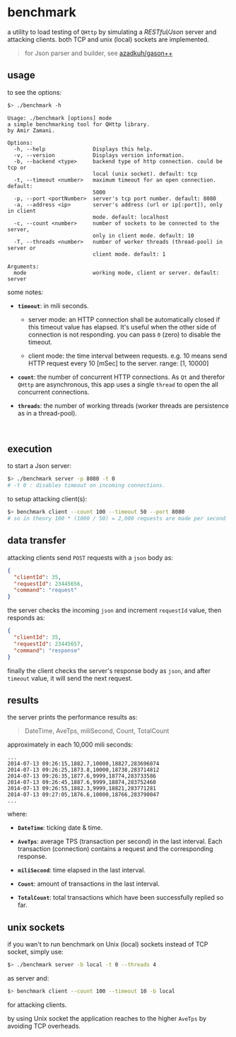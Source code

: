 # benchmark

a utility to load testing of `QHttp` by simulating a *RESTful/Json* server and attacking clients. both TCP and unix (local) sockets are implemented.

> for Json parser and builder, see [azadkuh/gason++](https://github.com/azadkuh/gason--)



## usage
to see the options:
```bash
$> ./benchmark -h
```

```text
Usage: ./benchmark [options] mode
a simple benchmarking tool for QHttp library.
by Amir Zamani.

Options:
  -h, --help               Displays this help.
  -v, --version            Displays version information.
  -b, --backend <type>     backend type of http connection. could be tcp or
                           local (unix socket). default: tcp
  -t, --timeout <number>   maximum timeout for an open connection. default:
                           5000
  -p, --port <portNumber>  server's tcp port number. default: 8080
  -a, --address <ip>       server's address (url or ip[:port]), only in client
                           mode. default: localhost
  -c, --count <number>     number of sockets to be connected to the server,
                           only in client mode. default: 10
  -T, --threads <number>   number of worker threads (thread-pool) in server or
                           client mode. default: 1

Arguments:
  mode                     working mode, client or server. default: server
```


some notes:

* **`timeout`**: in mili seconds.
    * server mode:
    an HTTP connection shall be automatically closed if this timeout value has elapsed. It's useful when the other side of connection is not responding.
you can pass `0` (zero) to disable the timeout.
    
    * client mode:
    the time interval between requests. e.g. 10 means send HTTP request every 10 [mSec] to the server. range: [1, 10000]

* **`count`**:
the number of concurrent HTTP connections.
As `Qt` and therefor `QHttp` are asynchronous, this app uses a single `thread` to open the all concurrent connections.

* **`threads`**:
the number of working threads (worker threads are persistence as in a thread-pool).


<br/>

## execution
to start a Json server:
```bash
$> ./benchmark server -p 8080 -t 0
# -t 0 : disables timeout on incoming connections.
```

to setup attacking client(s):
```bash
$> benchmark client --count 100 --timeout 50 --port 8080
# so in theory 100 * (1000 / 50) = 2,000 requests are made per second
```


## data transfer
attacking clients send `POST` requests with a `json` body as:
```json
{
  "clientId": 35,
  "requestId": 23445656,
  "command": "request"
}
```

the server checks the incoming `json` and increment `requestId` value, then responds as:
```json
{
  "clientId": 35,
  "requestId": 23445657,
  "command": "response"
}
```

finally the client checks the server's response body as `json`, and after `timeout` value, it will send the next request. 


## results
the server prints the performance results as:
>DateTime, AveTps, miliSecond, Count, TotalCount

approximately in each 10,000 mili seconds:
```text
...
2014-07-13 09:26:15,1882.7,10000,18827,283696074
2014-07-13 09:26:25,1873.8,10000,18738,283714812
2014-07-13 09:26:35,1877.6,9999,18774,283733586
2014-07-13 09:26:45,1887.6,9999,18874,283752460
2014-07-13 09:26:55,1882.3,9999,18821,283771281
2014-07-13 09:27:05,1876.6,10000,18766,283790047
...
```

where:

* **`DateTime`**: ticking date & time.

* **`AveTps`**: average TPS (transaction per second) in the last interval. Each transaction (connection) contains a request and the corresponding response.

* **`miliSecond`**: time elapsed in the last interval.

* **`Count`**: amount of transactions in the last interval.

* **`TotalCount`**: total transactions which have been successfully replied so far.

## unix sockets
if you wan't to run benchmark on Unix (local) sockets instead of TCP socket, simply use:
```bash
$> ./benchmark server -b local -t 0 --threads 4
```
as server and:
```bash
$> benchmark client --count 100 --timeout 10 -b local
```
for attacking clients.

by using Unix socket the application reaches to the higher `AveTps` by avoiding TCP overheads. 
